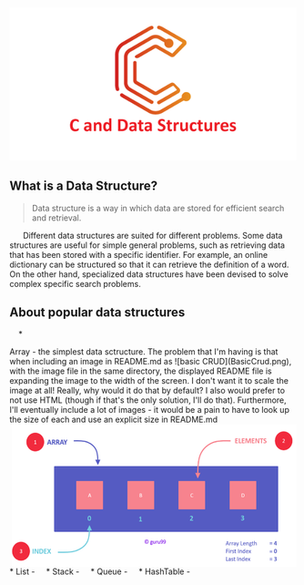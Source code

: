 <p align="center">
  <img src="https://github.com/StarKerrr/CCollections/blob/master/res/c-and-data-structures.png?raw=true" alt="CDS"/>
</p>

## What is a Data Structure?
> Data structure is a way in which data are stored for efficient search and retrieval.

&nbsp; &nbsp; &nbsp; Different data structures are suited for different problems. Some data structures are useful for simple general problems, such as retrieving data that has been stored with a specific identifier. For example, an online dictionary can be structured so that it can retrieve the definition of a word. On the other hand, specialized data structures have been devised to solve complex specific search problems.


## About popular data structures
> 
&nbsp; &nbsp; * 
<p>
  Array - the simplest data sctructure. The problem that I'm having is that when including an image in README.md as ![basic CRUD](BasicCrud.png), with the image file in the same directory, the displayed README file is expanding the image to the width of the screen. I don't want it to scale the image at all! Really, why would it do that by default? I also would prefer to not use HTML (though if that's the only solution, I'll do that). Furthermore, I'll eventually include a lot of images - it would be a pain to have to look up the size of each and use an explicit size in README.md
  <img src="https://github.com/StarKerrr/CCollections/blob/master/res/array-diargam.png" align="right" width="500px" height="250px">
</p>

&nbsp; &nbsp; * List - 
&nbsp; &nbsp; * Stack - 
&nbsp; &nbsp; * Queue -
&nbsp; &nbsp; * HashTable -
